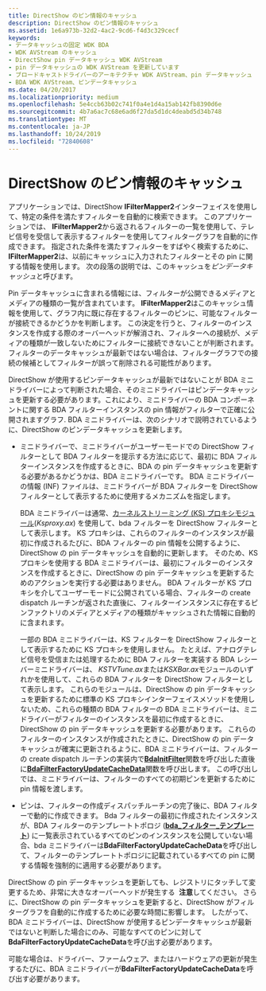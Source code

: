 ```yaml
---
title: DirectShow のピン情報のキャッシュ
description: DirectShow のピン情報のキャッシュ
ms.assetid: 1e6a973b-32d2-4ac2-9cd6-f4d3c329cecf
keywords:
- データキャッシュの固定 WDK BDA
- WDK AVStream のキャッシュ
- DirectShow pin データキャッシュ WDK AVStream
- pin データキャッシュの WDK AVStream を更新しています
- ブロードキャストドライバーのアーキテクチャ WDK AVStream、pin データキャッシュ
- BDA WDK AVStream、ピンデータキャッシュ
ms.date: 04/20/2017
ms.localizationpriority: medium
ms.openlocfilehash: 5e4ccb63b02c741f0a4e1d4a15ab142fb8390d6e
ms.sourcegitcommit: 4b7a6ac7c68e6ad6f27da5d1dc4deabd5d34b748
ms.translationtype: MT
ms.contentlocale: ja-JP
ms.lasthandoff: 10/24/2019
ms.locfileid: "72840608"
---
```

# <a name="caching-pin-information-for-directshow"></a>DirectShow のピン情報のキャッシュ





アプリケーションでは、DirectShow **IFilterMapper2**インターフェイスを使用して、特定の条件を満たすフィルターを自動的に検索できます。 このアプリケーションでは、 **IFilterMapper2**から返されるフィルターの一覧を使用して、テレビ信号を受信して表示するフィルターを使用してフィルターグラフを自動的に作成できます。 指定された条件を満たすフィルターをすばやく検索するために、 **IFilterMapper2**は、以前にキャッシュに入力されたフィルターとその pin に関する情報を使用します。 次の段落の説明では、このキャッシュを*ピンデータキャッシュ*と呼びます。

Pin データキャッシュに含まれる情報には、フィルターが公開できるメディアとメディアの種類の一覧が含まれています。 **IFilterMapper2**はこのキャッシュ情報を使用して、グラフ内に既に存在するフィルターのピンに、可能なフィルターが接続できるかどうかを判断します。 この決定を行うと、フィルターのインスタンスを作成する際のオーバーヘッドが解消され、フィルターへの接続が、メディアの種類が一致しないためにフィルターに接続できないことが判断されます。 フィルターのデータキャッシュが最新ではない場合は、フィルターグラフでの接続の候補としてフィルターが誤って削除される可能性があります。

DirectShow が使用するピンデータキャッシュが最新ではないことが BDA ミニドライバーによって判断された場合、そのミニドライバーはピンデータキャッシュを更新する必要があります。これにより、ミニドライバーの BDA コンポーネントに関する BDA フィルターインスタンスの pin 情報がフィルターで正確に公開されますグラフ. BDA ミニドライバーは、次のシナリオで説明されているように、DirectShow のピンデータキャッシュを更新します。

-   ミニドライバーで、ミニドライバーがユーザーモードでの DirectShow フィルターとして BDA フィルターを提示する方法に応じて、最初に BDA フィルターインスタンスを作成するときに、BDA の pin データキャッシュを更新する必要があるかどうかは、BDA ミニドライバーです。 BDA ミニドライバーの情報 (INF) ファイルは、ミニドライバーが BDA フィルターを DirectShow フィルターとして表示するために使用するメカニズムを指定します。

    BDA ミニドライバーは通常、[カーネルストリーミング (KS) プロキシモジュール](https://docs.microsoft.com/windows-hardware/drivers/ddi/_stream/index)(*Ksproxy.ax*) を使用して、bda フィルターを DirectShow フィルターとして表示します。 KS プロキシは、これらのフィルターのインスタンスが最初に作成されるたびに、BDA フィルターの pin 情報を公開するように、DirectShow の pin データキャッシュを自動的に更新します。 そのため、KS プロキシを使用する BDA ミニドライバーは、最初にフィルターのインスタンスを作成するときに、DirectShow の pin データキャッシュを更新するためのアクションを実行する必要はありません。 BDA フィルターが KS プロキシを介してユーザーモードに公開されている場合、フィルターの create dispatch ルーチンが返された直後に、フィルターインスタンスに存在するピンファクトリのメディアとメディアの種類がキャッシュされた情報に自動的に含まれます。

    一部の BDA ミニドライバーは、KS フィルターを DirectShow フィルターとして表示するために KS プロキシを使用しません。 たとえば、アナログテレビ信号を受信または処理するために BDA フィルターを実装する BDA レシーバーミニドライバーは、 *KSTVTune.ax*または*KSXBar.ax*モジュールのいずれかを使用して、これらの BDA フィルターを DirectShow フィルターとして表示します。 これらのモジュールは、DirectShow の pin データキャッシュを更新するために標準の KS プロキシインターフェイスメソッドを使用しないため、これらの種類の BDA フィルターの BDA ミニドライバーは、ミニドライバーがフィルターのインスタンスを最初に作成するときに、DirectShow の pin データキャッシュを更新する必要があります。 これらのフィルターのインスタンスが作成されたときに、DirectShow の pin データキャッシュが確実に更新されるように、BDA ミニドライバーは、フィルターの create dispatch ルーチンの実装内で[**BdaInitFilter**](https://docs.microsoft.com/windows-hardware/drivers/ddi/bdasup/nf-bdasup-bdainitfilter)関数を呼び出した直後に[**BdaFilterFactoryUpdateCacheData**](https://docs.microsoft.com/windows-hardware/drivers/ddi/bdasup/nf-bdasup-bdafilterfactoryupdatecachedata)関数を呼び出します。 この呼び出しでは、ミニドライバーは、フィルターのすべての初期ピンを更新するために pin 情報を渡します。

-   ピンは、フィルターの作成ディスパッチルーチンの完了後に、BDA フィルターで動的に作成できます。 Bda フィルターの最初に作成されたインスタンスが、BDA フィルターのテンプレートトポロジ ([**bda\_フィルター\_テンプレート**](https://docs.microsoft.com/windows-hardware/drivers/ddi/bdasup/ns-bdasup-_bda_filter_template)) に一覧表示されているすべてのピンのインスタンスを公開していない場合、bda ミニドライバーは**BdaFilterFactoryUpdateCacheData**を呼び出して、フィルターのテンプレートトポロジに記載されているすべての pin に関する情報を強制的に適用する必要があります。

DirectShow の pin データキャッシュを更新しても、レジストリにタッチして変更するため、非常に大きなオーバーヘッドが発生する  **注意**してください。 さらに、DirectShow の pin データキャッシュを更新すると、DirectShow がフィルターグラフを自動的に作成するために必要な時間に影響します。 したがって、BDA ミニドライバーは、DirectShow が使用するピンデータキャッシュが最新ではないと判断した場合にのみ、可能なすべてのピンに対して**BdaFilterFactoryUpdateCacheData**を呼び出す必要があります。

 

可能な場合は、ドライバー、ファームウェア、またはハードウェアの更新が発生するたびに、BDA ミニドライバーが**BdaFilterFactoryUpdateCacheData**を呼び出す必要があります。

 

 




